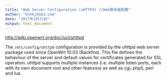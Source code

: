 ```yaml
---
title: "Web Server Configuration (uHTTPd) //Web服务器配置"
author: "hnhkj@163.com"
date: "2017年2月21日"
output: html_document
---
```


<http://wiki.openwrt.org/doc/uci/uhttpd>

The `/etc/config/uhttpd` configuration is provided by the uhttpd web server package used since OpenWrt 10.03 (Backfire). This file defines the behaviour of the server and default values for certificates generated for SSL operation. uhttpd supports multiple instances (i.e. multiple listen ports, each with its own document root and other features) as well as cgi, php5, perl and lua.

